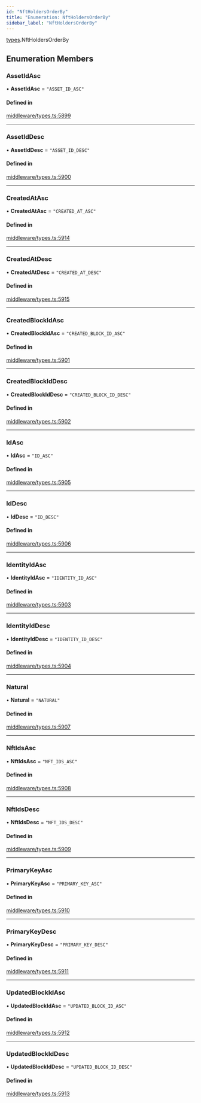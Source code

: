 ```yaml
---
id: "NftHoldersOrderBy"
title: "Enumeration: NftHoldersOrderBy"
sidebar_label: "NftHoldersOrderBy"
---
```


[types](../../../modules/Types/Types.md).NftHoldersOrderBy

## Enumeration Members

### AssetIdAsc

• **AssetIdAsc** = ``"ASSET_ID_ASC"``

#### Defined in

[middleware/types.ts:5899](https://github.com/PolymeshAssociation/polymesh-sdk/blob/fbf6882d0/src/middleware/types.ts#L5899)

___

### AssetIdDesc

• **AssetIdDesc** = ``"ASSET_ID_DESC"``

#### Defined in

[middleware/types.ts:5900](https://github.com/PolymeshAssociation/polymesh-sdk/blob/fbf6882d0/src/middleware/types.ts#L5900)

___

### CreatedAtAsc

• **CreatedAtAsc** = ``"CREATED_AT_ASC"``

#### Defined in

[middleware/types.ts:5914](https://github.com/PolymeshAssociation/polymesh-sdk/blob/fbf6882d0/src/middleware/types.ts#L5914)

___

### CreatedAtDesc

• **CreatedAtDesc** = ``"CREATED_AT_DESC"``

#### Defined in

[middleware/types.ts:5915](https://github.com/PolymeshAssociation/polymesh-sdk/blob/fbf6882d0/src/middleware/types.ts#L5915)

___

### CreatedBlockIdAsc

• **CreatedBlockIdAsc** = ``"CREATED_BLOCK_ID_ASC"``

#### Defined in

[middleware/types.ts:5901](https://github.com/PolymeshAssociation/polymesh-sdk/blob/fbf6882d0/src/middleware/types.ts#L5901)

___

### CreatedBlockIdDesc

• **CreatedBlockIdDesc** = ``"CREATED_BLOCK_ID_DESC"``

#### Defined in

[middleware/types.ts:5902](https://github.com/PolymeshAssociation/polymesh-sdk/blob/fbf6882d0/src/middleware/types.ts#L5902)

___

### IdAsc

• **IdAsc** = ``"ID_ASC"``

#### Defined in

[middleware/types.ts:5905](https://github.com/PolymeshAssociation/polymesh-sdk/blob/fbf6882d0/src/middleware/types.ts#L5905)

___

### IdDesc

• **IdDesc** = ``"ID_DESC"``

#### Defined in

[middleware/types.ts:5906](https://github.com/PolymeshAssociation/polymesh-sdk/blob/fbf6882d0/src/middleware/types.ts#L5906)

___

### IdentityIdAsc

• **IdentityIdAsc** = ``"IDENTITY_ID_ASC"``

#### Defined in

[middleware/types.ts:5903](https://github.com/PolymeshAssociation/polymesh-sdk/blob/fbf6882d0/src/middleware/types.ts#L5903)

___

### IdentityIdDesc

• **IdentityIdDesc** = ``"IDENTITY_ID_DESC"``

#### Defined in

[middleware/types.ts:5904](https://github.com/PolymeshAssociation/polymesh-sdk/blob/fbf6882d0/src/middleware/types.ts#L5904)

___

### Natural

• **Natural** = ``"NATURAL"``

#### Defined in

[middleware/types.ts:5907](https://github.com/PolymeshAssociation/polymesh-sdk/blob/fbf6882d0/src/middleware/types.ts#L5907)

___

### NftIdsAsc

• **NftIdsAsc** = ``"NFT_IDS_ASC"``

#### Defined in

[middleware/types.ts:5908](https://github.com/PolymeshAssociation/polymesh-sdk/blob/fbf6882d0/src/middleware/types.ts#L5908)

___

### NftIdsDesc

• **NftIdsDesc** = ``"NFT_IDS_DESC"``

#### Defined in

[middleware/types.ts:5909](https://github.com/PolymeshAssociation/polymesh-sdk/blob/fbf6882d0/src/middleware/types.ts#L5909)

___

### PrimaryKeyAsc

• **PrimaryKeyAsc** = ``"PRIMARY_KEY_ASC"``

#### Defined in

[middleware/types.ts:5910](https://github.com/PolymeshAssociation/polymesh-sdk/blob/fbf6882d0/src/middleware/types.ts#L5910)

___

### PrimaryKeyDesc

• **PrimaryKeyDesc** = ``"PRIMARY_KEY_DESC"``

#### Defined in

[middleware/types.ts:5911](https://github.com/PolymeshAssociation/polymesh-sdk/blob/fbf6882d0/src/middleware/types.ts#L5911)

___

### UpdatedBlockIdAsc

• **UpdatedBlockIdAsc** = ``"UPDATED_BLOCK_ID_ASC"``

#### Defined in

[middleware/types.ts:5912](https://github.com/PolymeshAssociation/polymesh-sdk/blob/fbf6882d0/src/middleware/types.ts#L5912)

___

### UpdatedBlockIdDesc

• **UpdatedBlockIdDesc** = ``"UPDATED_BLOCK_ID_DESC"``

#### Defined in

[middleware/types.ts:5913](https://github.com/PolymeshAssociation/polymesh-sdk/blob/fbf6882d0/src/middleware/types.ts#L5913)
